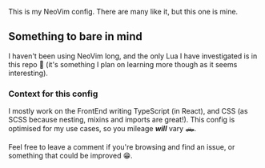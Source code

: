 This is my NeoVim config. There are many like it, but this one is mine.

## Something to bare in mind

I haven't been using NeoVim long, and the only Lua I have investigated is in
this repo 🤷 (it's something I plan on learning more though as it seems
interesting).

### Context for this config

I mostly work on the FrontEnd writing TypeScript (in React), and CSS (as SCSS
because nesting, mixins and imports are great!). This config is optimised for my
use cases, so you mileage **_will_** vary 🛻.

Feel free to leave a comment if you're browsing and find an issue, or something
that could be improved 😁.
